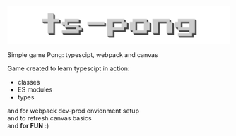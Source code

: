 ![alt text](ts-pong.svg "ts-pong game logo")  

Simple game Pong: typescipt, webpack and canvas

Game created to learn typescipt in action:
- classes
- ES modules
- types

and for webpack dev-prod envionment setup  
and to refresh canvas basics  
and **for FUN** :)
